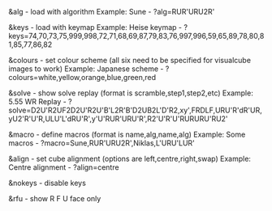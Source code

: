 &alg - load with algorithm Example: Sune - ?alg=RUR'URU2R'

&keys - load with keymap Example: Heise keymap - ?keys=74,70,73,75,999,998,72,71,68,69,87,79,83,76,997,996,59,65,89,78,80,81,85,77,86,82

&colours - set colour scheme (all six need to be specified for visualcube images to work) Example: Japanese scheme - ?colours=white,yellow,orange,blue,green,red

&solve - show solve replay (format is scramble,step1,step2,etc) Example: 5.55 WR Replay - ?solve=D2U'R2UF2D2U'R2U'B'L2R'B'D2UB2L'D'R2,xy',FRDLF,URU'R'dR'UR,yU2'R'U'R,ULU'L'dRU'R',y'U'RUR'URU'R',R2'U'R'U'RURURU'RU2'

&macro - define macros (format is name,alg,name,alg) Example: Some macros - ?macro=Sune,RUR'URU2R',Niklas,L'URU'LUR'

&align - set cube alignment (options are left,centre,right,swap) Example: Centre alignment - ?align=centre

&nokeys - disable keys

&rfu - show R F U face only